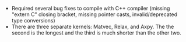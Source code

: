 * Required several bug fixes to compile with C++ compiler (missing "extern C"
  closing bracket, missing pointer casts, invalid/deprecated type conversions)
* There are three separate kernels: Matvec, Relax, and Axpy. The the second is
  the longest and the third is much shorter than the other two.
